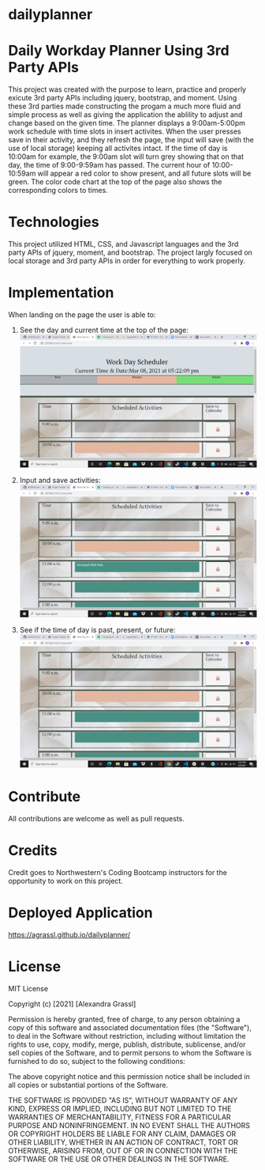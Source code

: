 # dailyplanner

# Daily Workday Planner Using 3rd Party APIs

This project was created with the purpose to learn, practice and properly exicute 3rd party APIs including jquery, bootstrap, and moment. Using these 3rd parties made constructing the progam a much more fluid and simple process as well as giving the application the ablility to adjust and change based on the given time. The planner displays a 9:00am-5:00pm work schedule with time slots in insert activites. When the user presses save in their activity, and they refresh the page, the input will save (with the use of local storage) keeping all activites intact. If the time of day is 10:00am for example, the 9:00am slot will turn grey showing that on that day, the time of 9:00-9:59am has passed. The current hour of 10:00-10:59am will appear a red color to show present, and all future slots will be green. The color code chart at the top of the page also shows the corresponding colors to times. 

# Technologies 

This project utilized HTML, CSS, and Javascript languages and the 3rd party APIs of jquery, moment, and bootstrap. The project largly focused on local storage and 3rd party APIs in order for everything to work properly.

# Implementation

When landing on the page the user is able to:

1. See the day and current time at the top of the page:
![picture](assets/images/picone.png)

2. Input and save activities:
![picture](assets/images/picthree.png)

3. See if the time of day is past, present, or future:
![picture](assets/images/pictwo.png)

# Contribute
All contributions are welcome as well as pull requests.

# Credits
Credit goes to Northwestern's Coding Bootcamp instructors for the opportunity to work on this project.

# Deployed Application

https://agrassl.github.io/dailyplanner/

# License
MIT License

Copyright (c) [2021] [Alexandra Grassl]

Permission is hereby granted, free of charge, to any person obtaining a copy
of this software and associated documentation files (the "Software"), to deal
in the Software without restriction, including without limitation the rights
to use, copy, modify, merge, publish, distribute, sublicense, and/or sell
copies of the Software, and to permit persons to whom the Software is
furnished to do so, subject to the following conditions:

The above copyright notice and this permission notice shall be included in all
copies or substantial portions of the Software.

THE SOFTWARE IS PROVIDED "AS IS", WITHOUT WARRANTY OF ANY KIND, EXPRESS OR
IMPLIED, INCLUDING BUT NOT LIMITED TO THE WARRANTIES OF MERCHANTABILITY,
FITNESS FOR A PARTICULAR PURPOSE AND NONINFRINGEMENT. IN NO EVENT SHALL THE
AUTHORS OR COPYRIGHT HOLDERS BE LIABLE FOR ANY CLAIM, DAMAGES OR OTHER
LIABILITY, WHETHER IN AN ACTION OF CONTRACT, TORT OR OTHERWISE, ARISING FROM,
OUT OF OR IN CONNECTION WITH THE SOFTWARE OR THE USE OR OTHER DEALINGS IN THE
SOFTWARE.

